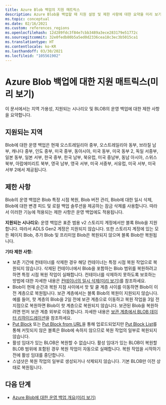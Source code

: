 ```yaml
---
title: Azure Blob 백업의 지원 매트릭스
description: Azure Blob을 백업할 때 지원 설정 및 제한 사항에 대한 요약을 미리 보기로 제공합니다.
ms.topic: conceptual
ms.date: 02/16/2021
ms.custom: references_regions
ms.openlocfilehash: 12d289fdc3f84e7cbb3489a3ece283179e51772c
ms.sourcegitcommit: 32e0fedb80b5a5ed0d2336cea18c3ec3b5015ca1
ms.translationtype: HT
ms.contentlocale: ko-KR
ms.lasthandoff: 03/30/2021
ms.locfileid: "105561902"
---
```

# <a name="support-matrix-for-azure-blobs-backup-in-preview"></a>Azure Blob 백업에 대한 지원 매트릭스(미리 보기)

이 문서에서는 지역 가용성, 지원되는 시나리오 및 BLOB의 운영 백업에 대한 제한 사항을 요약합니다.

## <a name="supported-regions"></a>지원되는 지역

Blob에 대한 운영 백업은 현재 오스트레일리아 중부, 오스트레일리아 동부, 브라질 남부, 캐나다 중부, 인도 중부, 미국 중부, 동아시아, 미국 동부, 미국 동부 2, 독일 서중부, 일본 동부, 일본 서부, 한국 중부, 한국 남부, 북유럽, 미국 중남부, 동남 아시아, 스위스 북부, 아랍에미리트 북부, 영국 남부, 영국 서부, 미국 서중부, 서유럽, 미국 서부, 미국 서부 2에서 제공됩니다.

## <a name="limitations"></a>제한 사항

Blob의 운영 백업은 Blob 특정 시점 복원, Blob 버전 관리, Blob에 대한 일시 삭제, Blob에 대한 변경 피드 및 로컬 백업 솔루션을 제공하는 잠금 삭제를 사용합니다. 따라서 이러한 기능에 적용되는 제한 사항은 운영 백업에도 적용됩니다.

**지원되는 시나리오:** 운영 백업은 표준 범용 v2 스토리지 계정에서만 블록 Blob을 지원합니다. 따라서 ADLS Gen2 계정은 지원되지 않습니다. 또한 스토리지 계정에 있는 모든 페이지 Blob, 추가 Blob 및 프리미엄 Blob은 복원되지 않으며 블록 Blob만 복원됩니다.

**기타 제한 사항:**

- 보존 기간에 컨테이너를 삭제한 경우 해당 컨테이너는 특정 시점 복원 작업으로 복원되지 않습니다. 삭제된 컨테이너에서 Blob을 포함하는 Blob 범위를 복원하려고 하면 특정 시점 복원 작업이 실패합니다. 컨테이너를 삭제하지 못하도록 보호하는 방법에 대한 자세한 내용은 [컨테이너의 일시 삭제(미리 보기)](../storage/blobs/soft-delete-container-overview.md)를 참조하세요.
- Blob이 현재 순간과 복원 지점 사이에서 핫 및 쿨 계층 사이를 이동하면 Blob이 이전 계층으로 복원됩니다. 보관 계층에서는 블록 Blob의 복원이 지원되지 않습니다. 예를 들어, 핫 계층의 Blob을 2일 전에 보관 계층으로 이동하고 복원 작업을 3일 전 지점으로 복원하면 Blob이 핫 계층으로 복원되지 않습니다. 보관된 Blob을 복원하려면 먼저 보관 계층 외부로 이동합니다. 자세한 내용은 [보관 계층에서 BLOB 데이터 리하이드레이션](../storage/blobs/storage-blob-rehydration.md)을 참조하세요.
- [Put Block](/rest/api/storageservices/put-block) 또는 [Put Block from URL](/rest/api/storageservices/put-block-from-url)을 통해 업로드되었지만 [Put Block List](/rest/api/storageservices/put-block-list)를 통해 커밋되지 않은 블록은 Blob에 속하지 않으므로 복원 작업의 일부로 복원되지 않습니다.
- 활성 임대가 있는 BLOB은 복원할 수 없습니다. 활성 임대가 있는 BLOB이 복원할 BLOB 범위에 포함된 경우 복원 작업이 자동으로 실패합니다. 복원 작업을 시작하기 전에 활성 임대를 중단합니다.
- 스냅샷은 복원 작업의 일부로 생성되거나 삭제되지 않습니다. 기본 BLOB만 이전 상태로 복원됩니다.

## <a name="next-steps"></a>다음 단계

- [Azure Blob에 대한 운영 백업 개요(미리 보기)](blob-backup-overview.md)